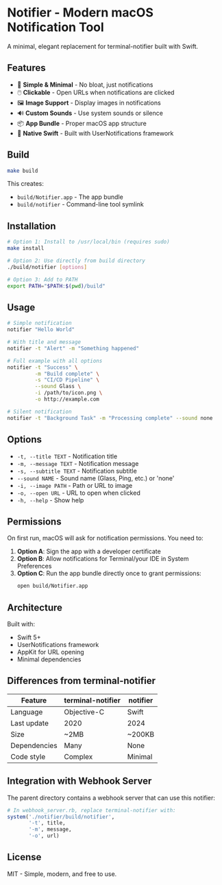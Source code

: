 # Notifier - Modern macOS Notification Tool

A minimal, elegant replacement for terminal-notifier built with Swift.

## Features

- 🎯 **Simple & Minimal** - No bloat, just notifications
- 🖱️ **Clickable** - Open URLs when notifications are clicked
- 🖼️ **Image Support** - Display images in notifications
- 🔊 **Custom Sounds** - Use system sounds or silence
- 📦 **App Bundle** - Proper macOS app structure
- 🚀 **Native Swift** - Built with UserNotifications framework

## Build

```bash
make build
```

This creates:
- `build/Notifier.app` - The app bundle
- `build/notifier` - Command-line tool symlink

## Installation

```bash
# Option 1: Install to /usr/local/bin (requires sudo)
make install

# Option 2: Use directly from build directory
./build/notifier [options]

# Option 3: Add to PATH
export PATH="$PATH:$(pwd)/build"
```

## Usage

```bash
# Simple notification
notifier "Hello World"

# With title and message
notifier -t "Alert" -m "Something happened"

# Full example with all options
notifier -t "Success" \
         -m "Build complete" \
         -s "CI/CD Pipeline" \
         --sound Glass \
         -i /path/to/icon.png \
         -o http://example.com

# Silent notification
notifier -t "Background Task" -m "Processing complete" --sound none
```

## Options

- `-t, --title TEXT` - Notification title
- `-m, --message TEXT` - Notification message  
- `-s, --subtitle TEXT` - Notification subtitle
- `--sound NAME` - Sound name (Glass, Ping, etc.) or 'none'
- `-i, --image PATH` - Path or URL to image
- `-o, --open URL` - URL to open when clicked
- `-h, --help` - Show help

## Permissions

On first run, macOS will ask for notification permissions. You need to:

1. **Option A**: Sign the app with a developer certificate
2. **Option B**: Allow notifications for Terminal/your IDE in System Preferences
3. **Option C**: Run the app bundle directly once to grant permissions:
   ```bash
   open build/Notifier.app
   ```

## Architecture

Built with:
- Swift 5+ 
- UserNotifications framework
- AppKit for URL opening
- Minimal dependencies

## Differences from terminal-notifier

| Feature | terminal-notifier | notifier |
|---------|------------------|----------|
| Language | Objective-C | Swift |
| Last update | 2020 | 2024 |
| Size | ~2MB | ~200KB |
| Dependencies | Many | None |
| Code style | Complex | Minimal |

## Integration with Webhook Server

The parent directory contains a webhook server that can use this notifier:

```ruby
# In webhook_server.rb, replace terminal-notifier with:
system('./notifier/build/notifier', 
       '-t', title,
       '-m', message,
       '-o', url)
```

## License

MIT - Simple, modern, and free to use.